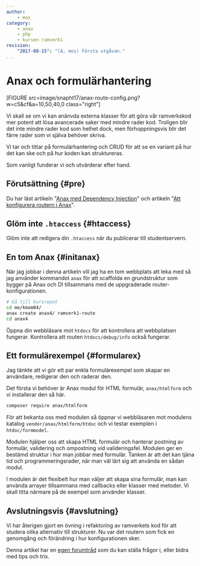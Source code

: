 ```yaml
---
author:
    - mos
category:
    - anax
    - php
    - kursen ramverk1
revision:
    "2017-08-15": "(A, mos) Första utgåvan."
...
```

Anax och formulärhantering
==================================

[FIGURE src=image/snapht17/anax-route-config.png?w=c5&cf&a=10,50,40,0 class="right"]

Vi skall se om vi kan anänvda externa klasser för att göra vår ramverkskod mer potent att lösa avancerade saker med mindre rader kod. Troligen blir det inte mindre rader kod som helhet dock, men förhoppningsvis blir det färre rader som vi själva behöver skriva.

Vi tar och tittar på formulärhantering och CRUD för att se en variant på hur det kan ske och på hur koden kan struktureras.


<!--more-->

Som vanligt funderar vi och utvärderar efter hand.



Förutsättning {#pre}
--------------------------------------

Du har läst artikeln "[Anax med Dependency Injection](kunskap/anax-med-dependency-injection)" och artikeln "[Att konfigurera routern i Anax](kunskap/att-konfigurera-routern-i-anax)".



Glöm inte `.htaccess` {#htaccess}
--------------------------------------

Glöm inte att redigera din `.htaccess` när du publicerar till studentservern.



En tom Anax {#initanax}
--------------------------------------

När jag jobbar i denna artikeln vill jag ha en tom webbplats att leka med så jag använder kommandot `anax` för att scaffolda en grundstruktur som bygger på Anax och DI tillsammans med de uppgraderade router-konfigurationen.

```bash
# Gå till kursrepot
cd me/kmom04/
anax create anax4/ ramverk1-route
cd anax4
```

Öppna din webbläsare mot `htdocs` för att kontrollera att webbplatsen fungerar. Kontrollera att routen `htdocs/debug/info` också fungerar.



Ett formulärexempel {#formularex}
--------------------------------------

Jag tänkte att vi gör ett par enkla formulärexempel som skapar en användare, redigerar den och raderar den.

Det första vi behöver är Anax modul för HTML formulär, `anax/htmlform` och vi installerar den så här.

```bash
composer require anax/htmlform
```

För att bekanta oss med modulen så öppnar vi webbläsaren mot modulens katalog `vendor/anax/htmlform/htdoc` och vi testar exemplen i `htdoc/formmodel`.

Modulen hjälper oss att skapa HTML formulär och hanterar postning av formulär, validering och ompostning vid valideringsfel. Modulen ger en bestämd struktur i hur man jobbar med formulär. Tanken är att det kan tjäna tid och programmeringsrader, när man väl lärt sig att använda en sådan modul.

I modulen är det flexibelt hur man väljer att skapa sina formulär, man kan använda arrayer tillsammans med callbacks eller klasser med metoder. Vi skall titta närmare på de exempel som använder klasser.






<!--stop-->





Avslutningsvis {#avslutning}
--------------------------------------

Vi har återigen gjort en övning i refaktoring av ramverkets kod för att studera olika alternativ till strukturer. Nu var det routern som fick en genomgång och förändring i hur konfigurationen sker.

Denna artikel har en [egen forumtråd](t/6619) som du kan ställa frågor i, eller bidra med tips och trix.
